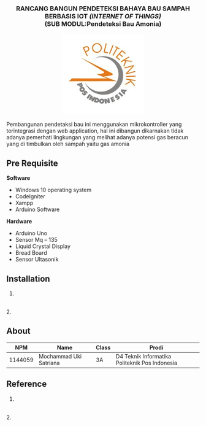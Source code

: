 <h3 align="center">RANCANG BANGUN PENDETEKSI BAHAYA BAU SAMPAH BERBASIS IOT <i>(INTERNET OF THINGS)</i> <br> (SUB MODUL:Pendeteksi Bau Amonia)</h3>
<p align="center">
  <img src="img/logo.jpg">
</p>
Pembangunan pendetaksi bau ini menggunakan mikrokontroller yang terintegrasi dengan web application, hal ini dibangun dikarnakan tidak adanya pemerhati lingkungan yang melihat adanya potensi gas beracun yang di timbulkan oleh sampah yaitu gas amonia 

## Pre Requisite
**Software**
* Windows 10 operating system
* CodeIgniter
* Xampp 
* Arduino Software 

**Hardware**
* Arduino Uno
* Sensor Mq – 135
* Liquid Crystal Display
* Bread Board
* Sensor Ultasonik


## Installation
1.
<br>
2.

## About

NPM| Name| Class | Prodi
------------ | ------------- | ------------- | -------------
1144059| Mochammad Uki Satriana | 3A| D4 Teknik Informatika Politeknik Pos Indonesia

## Reference
1.
<br>
2.
